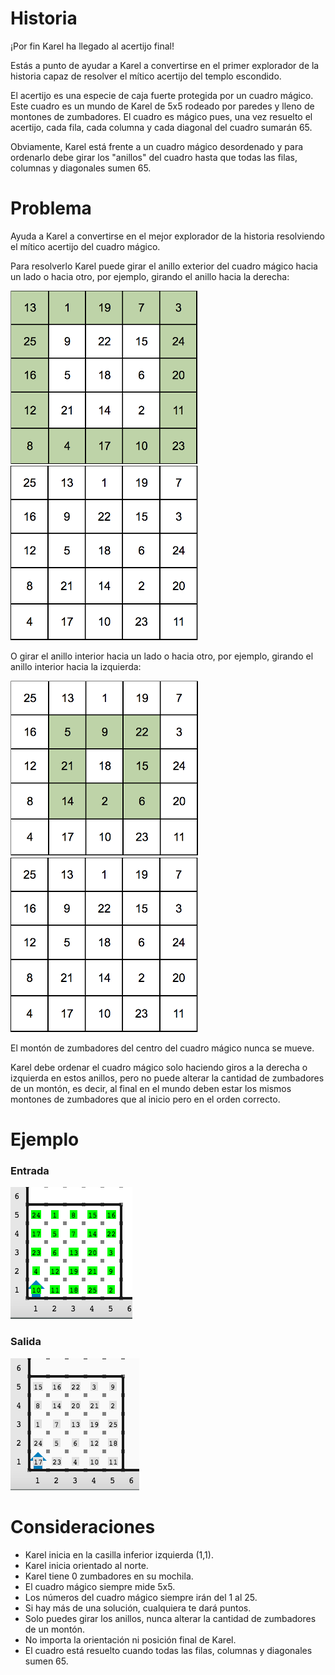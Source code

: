 # Historia

¡Por fin Karel ha llegado al acertijo final!

Estás a punto de ayudar a Karel a convertirse en el primer explorador de la historia capaz de resolver el mítico acertijo del templo escondido.

El acertijo es una especie de caja fuerte protegida por un cuadro mágico. Este cuadro es un mundo de Karel de 5x5 rodeado por paredes y lleno de montones de zumbadores. El cuadro es mágico pues, una vez resuelto el acertijo, cada fila, cada columna y cada diagonal del cuadro sumarán 65.

Obviamente, Karel está frente a un cuadro mágico desordenado y para ordenarlo debe girar los "anillos" del cuadro hasta que todas las filas, columnas y diagonales sumen 65.

# Problema

Ayuda a Karel a convertirse en el mejor explorador de la historia resolviendo el mítico acertijo del cuadro mágico.

Para resolverlo Karel puede girar el anillo exterior del cuadro mágico hacia un lado o hacia otro, por ejemplo, girando el anillo hacia la derecha:

![Anillo exterior](exterior.png) &nbsp; &nbsp; &nbsp; &nbsp; ![Cuadro resuelto](resuelto.png)

O girar el anillo interior hacia un lado o hacia otro, por ejemplo, girando el anillo interior hacia la izquierda:

![Anillo exterior](interior.png) &nbsp; &nbsp; &nbsp; &nbsp; ![Cuadro resuelto](resuelto.png)

El montón de zumbadores del centro del cuadro mágico nunca se mueve.

Karel debe ordenar el cuadro mágico solo haciendo giros a la derecha o izquierda en estos anillos, pero no puede alterar la cantidad de zumbadores de un montón, es decir, al final en el mundo deben estar los mismos montones de zumbadores que al inicio pero en el orden correcto.

# Ejemplo

### Entrada

![Ejemplo de entrada](entrada.png)

### Salida

![Ejemplo de salida](salida.png)


# Consideraciones

* Karel inicia en la casilla inferior izquierda (1,1).
* Karel inicia orientado al norte.
* Karel tiene 0 zumbadores en su mochila.
* El cuadro mágico siempre mide 5x5.
* Los números del cuadro mágico siempre irán del 1 al 25.
* Si hay más de una solución, cualquiera te dará puntos.
* Solo puedes girar los anillos, nunca alterar la cantidad de zumbadores de un montón.
* No importa la orientación ni posición final de Karel.
* El cuadro está resuelto cuando todas las filas, columnas y diagonales sumen 65.
